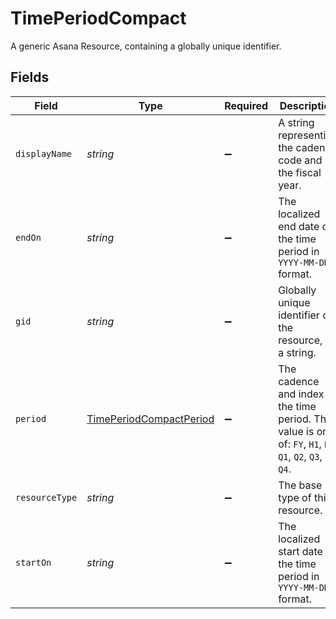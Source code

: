 # TimePeriodCompact

A generic Asana Resource, containing a globally unique identifier.


## Fields

| Field                                                                                                       | Type                                                                                                        | Required                                                                                                    | Description                                                                                                 | Example                                                                                                     |
| ----------------------------------------------------------------------------------------------------------- | ----------------------------------------------------------------------------------------------------------- | ----------------------------------------------------------------------------------------------------------- | ----------------------------------------------------------------------------------------------------------- | ----------------------------------------------------------------------------------------------------------- |
| `displayName`                                                                                               | *string*                                                                                                    | :heavy_minus_sign:                                                                                          | A string representing the cadence code and the fiscal year.                                                 | Q1 FY22                                                                                                     |
| `endOn`                                                                                                     | *string*                                                                                                    | :heavy_minus_sign:                                                                                          | The localized end date of the time period in `YYYY-MM-DD` format.                                           | 2019-09-14                                                                                                  |
| `gid`                                                                                                       | *string*                                                                                                    | :heavy_minus_sign:                                                                                          | Globally unique identifier of the resource, as a string.                                                    | 12345                                                                                                       |
| `period`                                                                                                    | [TimePeriodCompactPeriod](../../models/shared/timeperiodcompactperiod.md)                                   | :heavy_minus_sign:                                                                                          | The cadence and index of the time period. The value is one of: `FY`, `H1`, `H2`, `Q1`, `Q2`, `Q3`, or `Q4`. | Q1                                                                                                          |
| `resourceType`                                                                                              | *string*                                                                                                    | :heavy_minus_sign:                                                                                          | The base type of this resource.                                                                             | task                                                                                                        |
| `startOn`                                                                                                   | *string*                                                                                                    | :heavy_minus_sign:                                                                                          | The localized start date of the time period in `YYYY-MM-DD` format.                                         | 2019-09-13                                                                                                  |